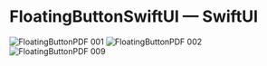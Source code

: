 # FloatingButtonSwiftUI — SwiftUI
![FloatingButtonPDF 001](https://github.com/user-attachments/assets/ef4e36f6-bd84-4189-8eef-129fd6312df1)
![FloatingButtonPDF 002](https://github.com/user-attachments/assets/e47a028b-2fca-4eaa-8769-fbfe3362c632)
![FloatingButtonPDF 009](https://github.com/user-attachments/assets/c48924f2-a83d-4989-8b66-627cb1c1f7ba)
